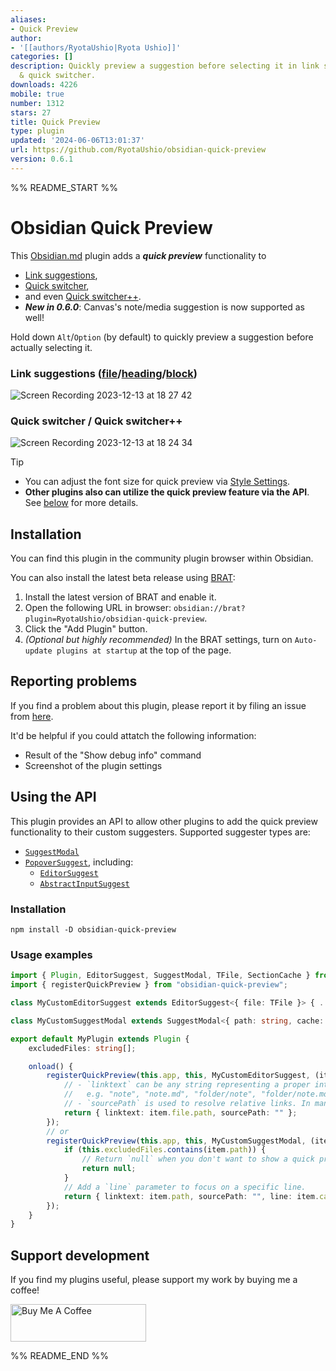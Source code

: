 ```yaml
---
aliases:
- Quick Preview
author:
- '[[authors/RyotaUshio|Ryota Ushio]]'
categories: []
description: Quickly preview a suggestion before selecting it in link suggestions
  & quick switcher.
downloads: 4226
mobile: true
number: 1312
stars: 27
title: Quick Preview
type: plugin
updated: '2024-06-06T13:01:37'
url: https://github.com/RyotaUshio/obsidian-quick-preview
version: 0.6.1
---
```


%% README_START %%

# Obsidian Quick Preview

This [Obsidian.md](https://obsidian.md) plugin adds a ***quick preview*** functionality to
- [Link suggestions](https://help.obsidian.md/Linking+notes+and+files/Internal+links),
- [Quick switcher](https://help.obsidian.md/Plugins/Quick+switcher),
- and even [Quick switcher++](https://github.com/darlal/obsidian-switcher-plus).
- ***New in 0.6.0***: Canvas's note/media suggestion is now supported as well!

Hold down `Alt`/`Option` (by default) to quickly preview a suggestion before actually selecting it.

### Link suggestions ([file](https://help.obsidian.md/Linking+notes+and+files/Internal+links#Link%20to%20a%20file)/[heading](https://help.obsidian.md/Linking+notes+and+files/Internal+links#Link%20to%20a%20heading%20in%20a%20note)/[block](https://help.obsidian.md/Linking+notes+and+files/Internal+links#Link%20to%20a%20block%20in%20a%20note))

![Screen Recording 2023-12-13 at 18 27 42](https://github.com/RyotaUshio/obsidian-quick-preview/assets/72342591/3dec5c7d-e74e-4f8d-a0f3-43e424dbbee9)

### Quick switcher / Quick switcher++

![Screen Recording 2023-12-13 at 18 24 34](https://github.com/RyotaUshio/obsidian-quick-preview/assets/72342591/4eaae76b-b0fa-425f-a3ff-857b70e9a02a)

> [!tip]
> - You can adjust the font size for quick preview via [Style Settings](https://github.com/mgmeyers/obsidian-style-settings).
> - **Other plugins also can utilize the quick preview feature via the API**. See [below](#using-the-api) for more details.

## Installation

You can find this plugin in the community plugin browser within Obsidian.

You can also install the latest beta release using [BRAT](https://github.com/TfTHacker/obsidian42-brat):

1. Install the latest version of BRAT and enable it.
2. Open the following URL in browser: `obsidian://brat?plugin=RyotaUshio/obsidian-quick-preview`.
3. Click the "Add Plugin" button.
4. _(Optional but highly recommended)_ In the BRAT settings, turn on `Auto-update plugins at startup` at the top of the page.

## Reporting problems

If you find a problem about this plugin, please report it by filing an issue from [here](https://github.com/RyotaUshio/obsidian-quick-preview/issues).

It'd be helpful if you could attatch the following information:

- Result of the "Show debug info" command
- Screenshot of the plugin settings

## Using the API

This plugin provides an API to allow other plugins to add the quick preview functionality to their custom suggesters. Supported suggester types are:

- [`SuggestModal`](https://docs.obsidian.md/Reference/TypeScript+API/SuggestModal)
- [`PopoverSuggest`](https://docs.obsidian.md/Reference/TypeScript+API/PopoverSuggest), including:
  - [`EditorSuggest`](https://docs.obsidian.md/Reference/TypeScript+API/EditorSuggest)
  - [`AbstractInputSuggest`](https://docs.obsidian.md/Reference/TypeScript+API/AbstractInputSuggest)

### Installation

```
npm install -D obsidian-quick-preview
```

### Usage examples

```ts
import { Plugin, EditorSuggest, SuggestModal, TFile, SectionCache } from "obsidian";
import { registerQuickPreview } from "obsidian-quick-preview";

class MyCustomEditorSuggest extends EditorSuggest<{ file: TFile }> { ... }

class MyCustomSuggestModal extends SuggestModal<{ path: string, cache: SectionCache }> { ... }

export default MyPlugin extends Plugin {
    excludedFiles: string[];

    onload() {
        registerQuickPreview(this.app, this, MyCustomEditorSuggest, (item) => {
            // - `linktext` can be any string representing a proper internal link,
            //   e.g. "note", "note.md", "folder/note", "folder/note.md", "note#heading", "note#^block-id" etc
            // - `sourcePath` is used to resolve relative links. In many cases, you can just pass an empty string.
            return { linktext: item.file.path, sourcePath: "" };
        });
        // or
        registerQuickPreview(this.app, this, MyCustomSuggestModal, (item) => {
            if (this.excludedFiles.contains(item.path)) {
                // Return `null` when you don't want to show a quick preview for the item.
                return null;
            }
            // Add a `line` parameter to focus on a specific line.
            return { linktext: item.path, sourcePath: "", line: item.cache.position.start.line };
        });
    }
}

```

## Support development

If you find my plugins useful, please support my work by buying me a coffee!

<a href="https://www.buymeacoffee.com/ryotaushio" target="_blank"><img src="https://cdn.buymeacoffee.com/buttons/v2/default-yellow.png" alt="Buy Me A Coffee" style="height: 60px !important;width: 217px !important;" ></a>


%% README_END %%